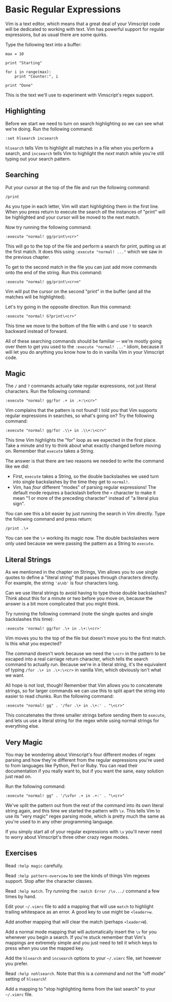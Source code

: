 Basic Regular Expressions
=========================

Vim is a text editor, which means that a great deal of your Vimscript code will
be dedicated to working with text.  Vim has powerful support for regular
expressions, but as usual there are some quirks.

Type the following text into a buffer:

    max = 10

    print "Starting"

    for i in range(max):
        print "Counter:", i

    print "Done"

This is the text we'll use to experiment with Vimscript's regex support.

Highlighting
------------

Before we start we need to turn on search highlighting so we can see what we're
doing.  Run the following command:

    :set hlsearch incsearch

`hlsearch` tells Vim to highlight all matches in a file when you perform
a search, and `incsearch` tells Vim to highlight the *next* match while you're
still typing out your search pattern.

Searching
---------

Put your cursor at the top of the file and run the following command:

    /print

As you type in each letter, Vim will start highlighting them in the first line.
When you press return to execute the search *all* the instances of "print" will
be highlighted and your cursor will be moved to the next match.

Now try running the following command:

    :execute "normal! gg/print\<cr>"

This will go to the top of the file and perform a search for print, putting us
at the first match.  It does this using `:execute "normal! ..."` which we
saw in the previous chapter.

To get to the second match in the file you can just add more commands onto the
end of the string.  Run this command:

    :execute "normal! gg/print\<cr>n"

Vim will put the cursor on the second "print" in the buffer (and all the matches
will be highlighted).

Let's try going in the opposite direction.  Run this command:

    :execute "normal! G?print\<cr>"

This time we move to the bottom of the file with `G` and use `?` to search
backward instead of forward.

All of these searching commands should be familiar -- we're mostly going over
them to get you used to the `:execute "normal! ..."` idiom, because it will let
you do anything you know how to do in vanilla Vim in your Vimscript code.

Magic
-----

The `/` and `?` commands actually take regular expressions, not just literal
characters.  Run the following command:

    :execute "normal! gg/for .+ in .+:\<cr>"

Vim complains that the pattern is not found!  I told you that Vim supports
regular expressions in searches, so what's going on?  Try the following command:

    :execute "normal! gg/for .\\+ in .\\+:\<cr>"

This time Vim highlights the "for" loop as we expected in the first place.  Take
a minute and try to think about what exactly changed before moving on.  Remember
that `execute` takes a String.

The answer is that there are two reasons we needed to write the command like we
did:

* First, `execute` takes a String, so the double backslashes we used turn into
  single backslashes by the time they get to `normal!`.
* Vim, has *four* different "modes" of parsing regular expressions!  The default
  mode requires a backslash before the `+` character to make it mean "1 or more
  of the preceding character" instead of "a literal plus sign".

You can see this a bit easier by just running the search in Vim directly.  Type
the following command and press return:

    /print .\+

You can see the `\+` working its magic now.  The double backslashes were only
used because we were passing the pattern as a String to `execute`.

Literal Strings
---------------

As we mentioned in the chapter on Strings, Vim allows you to use single quotes
to define a "literal string" that passes through characters directly.  For
example, the string `'a\nb'` is four characters long.

Can we use literal strings to avoid having to type those double backslashes?
Think about this for a minute or two before you move on, because the answer is
a bit more complicated that you might think.

Try running the following command (note the single quotes and single backslashes
this time):

    :execute 'normal! gg/for .\+ in .\+:\<cr>'

Vim moves you to the top of the file but doesn't move you to the first match.
Is this what you expected?

The command doesn't work because we need the `\<cr>` in the pattern to be
escaped into a real carriage return character, which tells the search command to
actually run.  Because we're in a literal string, it's the equivalent of typing
`/for .\+ in .\+:\<cr>` in vanilla Vim, which obviously isn't what we want.

All hope is not lost, though!  Remember that Vim allows you to concatenate
strings, so for larger commands we can use this to split apart the string into
easier to read chunks.  Run the following command:

    :execute "normal! gg" . '/for .\+ in .\+:' . "\<cr>"

This concatenates the three smaller strings before sending them to `execute`,
and lets us use a literal string for the regex while using normal strings for
everything else.

Very Magic
----------

You may be wondering about Vimscript's four different modes of regex parsing and
how they're different from the regular expressions you're used to from languages
like Python, Perl or Ruby.  You can read their documentation if you really want
to, but if you want the sane, easy solution just read on.

Run the following command:

    :execute "normal! gg" . '/\vfor .+ in .+:' . "\<cr>"

We've split the pattern out from the rest of the command into its own literal
string again, and this time we started the pattern with `\v`.  This tells Vim to
use its "very magic" regex parsing mode, which is pretty much the same as you're
used to in any other programming language.

If you simply start all of your regular expressions with `\v` you'll never need
to worry about Vimscript's three other crazy regex modes.

Exercises
---------

Read `:help magic` carefully.

Read `:help pattern-overview` to see the kinds of things Vim regexes support.
Stop after the character classes.

Read `:help match`.  Try running the `:match Error /\v.../` command a few times
by hand.

Edit your `~/.vimrc` file to add a mapping that will use `match` to highlight
trailing whitespace as an error.  A good key to use might be `<leader>w`.

Add another mapping that will clear the match (perhaps `<leader>W`).

Add a normal mode mapping that will automatically insert the `\v` for you
whenever you begin a search.  If you're stuck remember that Vim's mappings are
extremely simple and you just need to tell it which keys to press when you use
the mapped key.

Add the `hlsearch` and `incsearch` options to your `~/.vimrc` file, set however
you prefer.

Read `:help nohlsearch`.  Note that this is a *command* and *not* the "off mode"
setting of `hlsearch`!

Add a mapping to "stop highlighting items from the last search" to your
`~/.vimrc` file.
